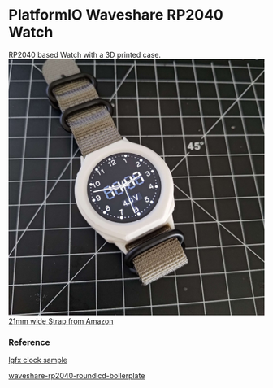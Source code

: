 # PlatformIO Waveshare RP2040 Watch

RP2040 based Watch with a 3D printed case.
![Watch Image](images/watch.jpg)
[21mm wide Strap from Amazon](https://www.amazon.com/dp/B07ZRRJKTX)

### Reference
[lgfx clock sample](https://github.com/lovyan03/LovyanGFX/tree/master/examples/Sprite/ClockSample)

[waveshare-rp2040-roundlcd-boilerplate](https://github.com/PhilippMolitor/waveshare-rp2040-roundlcd-boilerplate)
